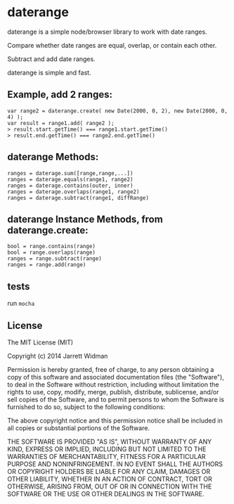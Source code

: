 ﻿# daterange

daterange is a simple node/browser library to work with date ranges. 

Compare whether date ranges are equal, overlap, or contain each other. 

Subtract and add date ranges.

daterange is simple and fast.


## Example, add 2 ranges: 

```var range1 = daterange.create( new Date(2000, 0, 1), new Date(2000, 0, 3) );
var range2 = daterange.create( new Date(2000, 0, 2), new Date(2000, 0, 4) );
var result = range1.add( range2 );
> result.start.getTime() === range1.start.getTime()
> result.end.getTime() === range2.end.getTime()
```


## daterange Methods:

```range = daterange.create(Date, Date)
ranges = daterage.sum([range,range,...])
ranges = daterage.equals(range1, range2)
ranges = daterage.contains(outer, inner)
ranges = daterage.overlaps(range1, range2)
ranges = daterage.subtract(range1, diffRange)
```

## daterange Instance Methods, from daterange.create:

```bool = range.equals(range)
bool = range.contains(range)
bool = range.overlaps(range)
ranges = range.subtract(range)
ranges = range.add(range)
```

## tests
run `mocha`

## License
The MIT License (MIT)

Copyright (c) 2014 Jarrett Widman

Permission is hereby granted, free of charge, to any person obtaining a copy
of this software and associated documentation files (the "Software"), to deal
in the Software without restriction, including without limitation the rights
to use, copy, modify, merge, publish, distribute, sublicense, and/or sell
copies of the Software, and to permit persons to whom the Software is
furnished to do so, subject to the following conditions:

The above copyright notice and this permission notice shall be included in
all copies or substantial portions of the Software.

THE SOFTWARE IS PROVIDED "AS IS", WITHOUT WARRANTY OF ANY KIND, EXPRESS OR
IMPLIED, INCLUDING BUT NOT LIMITED TO THE WARRANTIES OF MERCHANTABILITY,
FITNESS FOR A PARTICULAR PURPOSE AND NONINFRINGEMENT. IN NO EVENT SHALL THE
AUTHORS OR COPYRIGHT HOLDERS BE LIABLE FOR ANY CLAIM, DAMAGES OR OTHER
LIABILITY, WHETHER IN AN ACTION OF CONTRACT, TORT OR OTHERWISE, ARISING FROM,
OUT OF OR IN CONNECTION WITH THE SOFTWARE OR THE USE OR OTHER DEALINGS IN
THE SOFTWARE.
